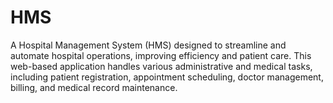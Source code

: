 # HMS
A Hospital Management System (HMS) designed to streamline and automate hospital operations, improving efficiency and patient care. This web-based application handles various administrative and medical tasks, including patient registration, appointment scheduling, doctor management, billing, and medical record maintenance.
